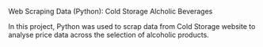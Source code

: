 Web Scraping Data (Python): Cold Storage Alcholic Beverages<br />

In this project, Python was used to scrap data from Cold Storage website to analyse price data across the selection of alcoholic products.
